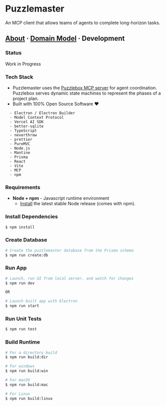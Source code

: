# Puzzlemaster

An MCP client that allows teams of agents to complete long-horizon tasks.

## [About](../README.md) · [Domain Model](domain-model.md) · Development

### Status
Work in Progress

### Tech Stack
- Puzzlemaster uses the [Puzzlebox MCP server](https://github.com/cliffhall/puzzlebox) for agent coordination. Puzzlebox serves dynamic state machines to represent the phases of a project plan.
- Built with 100% Open Source Software ❤️
```
  - Electron / Electron Builder
  - Model Context Protocol
  - Vercel AI SDK
  - better-sqlite
  - TypeScript
  - neverthrow
  - prettier
  - PureMVC
  - Node.js
  - Mantine
  - Prisma
  - React
  - Vite
  - MCP
  - npm
```

### Requirements
* **Node + npm** - Javascript runtime environment
  * <a href="https://nodejs.org/en/download" target="_blank">Install</a> the latest stable Node release (comes with npm).

### Install Dependencies

```bash
$ npm install
```

### Create Database

```bash
# Create the puzzlemaster database from the Prisma schema
$ npm run create:db
```

### Run App

```bash
# Launch, run UI from local server, and watch for changes
$ npm run dev

OR

# Launch built app with Electron
$ npm run start

```

### Run Unit Tests

```bash
$ npm run test
```

### Build Runtime

```bash
# For a directory build
$ npm run build:dir

# For windows
$ npm run build:win

# For macOS
$ npm run build:mac

# For Linux
$ npm run build:linux
```
